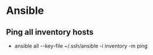 # Ansible

## Ping all inventory hosts
- ansible all --key-file ~/.ssh/ansible -i inventory -m ping
